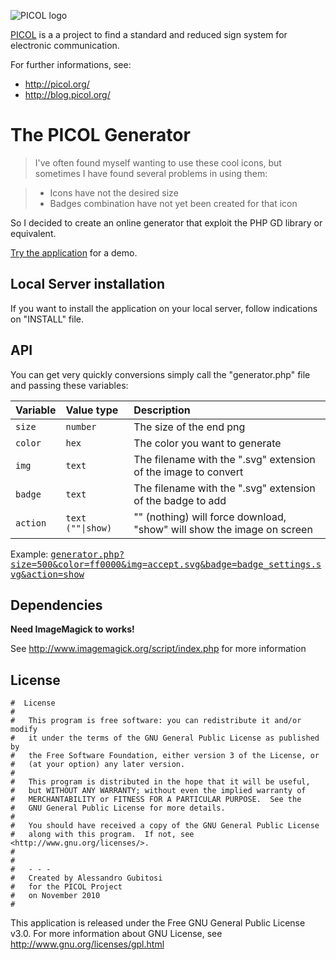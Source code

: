 ![PICOL logo](http://picol.org/img/header.png)


[PICOL](http://picol.org/) is a a project to find a standard and reduced sign system for electronic communication.

For further informations, see:

 * http://picol.org/
 * http://blog.picol.org/

# The PICOL Generator

> I've often found myself wanting to use these cool icons, but sometimes I have found several problems in using them:

> * Icons have not the desired size
> * Badges combination have not yet been created for that icon

So I decided to create an online generator that exploit the PHP GD library or equivalent.

[Try the application](http://picol.org/picol_icon_generator.php) for a demo.


## Local Server installation

If you want to install the application on your local server, follow indications on "INSTALL" file.

## API

You can get very quickly conversions simply call the "generator.php" file and passing these variables:

| Variable |  Value type                      |  Description                                                           |
|:-------- |:-------------------------------- |:---------------------------------------------------------------------- |
| `size`   | `number`                         | The size of the end png                                                |
| `color`  | `hex`                            | The color you want to generate                                         |
| `img`    | `text`                           | The filename with the ".svg" extension of the image to convert         |
| `badge`  | `text`                           | The filename with the ".svg" extension of the badge to add             |
| `action` | <code>text (""&#124;show)</code> | "" (nothing) will force download, "show" will show the image on screen |


Example: <tt>[generator.php?size=500&color=ff0000&img=accept.svg&badge=badge_settings.svg&action=show](http://tools.lonja.de/lab/icongenerator/common/include/generator.php?size=500&color=ff0000&img=accept.svg&badge=badge_settings.svg&action=show)</tt>

## Dependencies

**Need ImageMagick to works!**

See http://www.imagemagick.org/script/index.php for more information


## License
    #  License
    #	
    #	This program is free software: you can redistribute it and/or modify
    #	it under the terms of the GNU General Public License as published by
    #	the Free Software Foundation, either version 3 of the License, or
    #	(at your option) any later version.
    #
    #	This program is distributed in the hope that it will be useful,
    #	but WITHOUT ANY WARRANTY; without even the implied warranty of
    #	MERCHANTABILITY or FITNESS FOR A PARTICULAR PURPOSE.  See the
    #	GNU General Public License for more details.
    #
    #	You should have received a copy of the GNU General Public License
    #	along with this program.  If not, see <http://www.gnu.org/licenses/>.
    #
    #
    #	- - -
    #	Created by Alessandro Gubitosi
    #	for the PICOL Project
    #	on November 2010
    #    

This application is released under the Free GNU General Public License v3.0.
For more information about GNU License, see http://www.gnu.org/licenses/gpl.html
